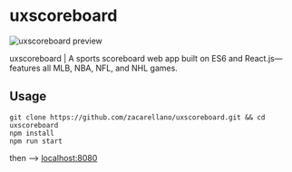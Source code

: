 
# uxscoreboard

![uxscoreboard preview](https://uxscoreboard.com/assets/img/other/uxscoreboard_preview.png)

uxscoreboard | A sports scoreboard web app built on ES6 and React.js—features all MLB, NBA, NFL, and NHL games.

## Usage
```
git clone https://github.com/zacarellano/uxscoreboard.git && cd uxscoreboard
npm install
npm run start
```
then --> [localhost:8080](http://localhost:8080)
